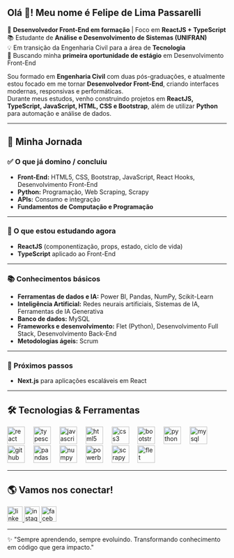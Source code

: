 <h2 align="left">Olá 👋! Meu nome é Felipe de Lima Passarelli</h2>

🎯 **Desenvolvedor Front-End em formação** | Foco em **ReactJS + TypeScript**  
📚 Estudante de **Análise e Desenvolvimento de Sistemas (UNIFRAN)**  
💡 Em transição da Engenharia Civil para a área de **Tecnologia**  
🚀 Buscando minha **primeira oportunidade de estágio** em Desenvolvimento Front-End  

Sou formado em **Engenharia Civil** com duas pós-graduações, e atualmente estou focado em me tornar **Desenvolvedor Front-End**, criando interfaces modernas, responsivas e performáticas.  
Durante meus estudos, venho construindo projetos em **ReactJS, TypeScript, JavaScript, HTML, CSS e Bootstrap**, além de utilizar **Python** para automação e análise de dados.  

---

## 📌 Minha Jornada

### ✅ O que já domino / concluiu
- **Front-End:** HTML5, CSS, Bootstrap, JavaScript, React Hooks, Desenvolvimento Front-End  
- **Python:** Programação, Web Scraping, Scrapy  
- **APIs:** Consumo e integração  
- **Fundamentos de Computação e Programação**  

---

### 🔄 O que estou estudando agora
- **ReactJS** (componentização, props, estado, ciclo de vida)  
- **TypeScript** aplicado ao Front-End  

---

### 📚 Conhecimentos básicos
- **Ferramentas de dados e IA:** Power BI, Pandas, NumPy, Scikit-Learn  
- **Inteligência Artificial:** Redes neurais artificiais, Sistemas de IA, Ferramentas de IA Generativa  
- **Banco de dados:** MySQL  
- **Frameworks e desenvolvimento:** Flet (Python), Desenvolvimento Full Stack, Desenvolvimento Back-End  
- **Metodologias ágeis:** Scrum  

---

### 🎯 Próximos passos
- **Next.js** para aplicações escaláveis em React

---

## 🛠️ Tecnologias & Ferramentas

<div align="left">
  <!-- Front-End -->
  <img src="https://cdn.jsdelivr.net/gh/devicons/devicon/icons/react/react-original.svg" height="40" alt="react logo" />
  <img width="12" />
  <img src="https://cdn.jsdelivr.net/gh/devicons/devicon/icons/typescript/typescript-original.svg" height="40" alt="typescript logo" />
  <img width="12" />
  <img src="https://cdn.jsdelivr.net/gh/devicons/devicon/icons/javascript/javascript-original.svg" height="40" alt="javascript logo" />
  <img width="12" />
  <img src="https://cdn.jsdelivr.net/gh/devicons/devicon/icons/html5/html5-original.svg" height="40" alt="html5 logo" />
  <img width="12" />
  <img src="https://cdn.jsdelivr.net/gh/devicons/devicon/icons/css3/css3-original.svg" height="40" alt="css3 logo" />
  <img width="12" />
  <img src="https://cdn.jsdelivr.net/gh/devicons/devicon/icons/bootstrap/bootstrap-original.svg" height="40" alt="bootstrap logo" />
  <img width="12" />

  <!-- Python e Back-End -->
  <img src="https://cdn.jsdelivr.net/gh/devicons/devicon/icons/python/python-original.svg" height="40" alt="python logo" />
  <img width="12" />
  <img src="https://cdn.jsdelivr.net/gh/devicons/devicon/icons/mysql/mysql-original.svg" height="40" alt="mysql logo" />
  <img width="12" />
  <img src="https://cdn.jsdelivr.net/gh/devicons/devicon/icons/github/github-original.svg" height="40" alt="github logo" />
  <img width="12" />
  <img src="https://cdn.jsdelivr.net/gh/devicons/devicon/icons/pandas/pandas-original.svg" height="40" alt="pandas logo" />
  <img width="12" />
  <img src="https://cdn.jsdelivr.net/gh/devicons/devicon/icons/numpy/numpy-original.svg" height="40" alt="numpy logo" />
  <img width="12" />

  <!-- Outros -->
  <img src="https://cdn.jsdelivr.net/gh/devicons/devicon/icons/powerbi/powerbi-original.svg" height="40" alt="powerbi logo" />
  <img width="12" />
  <img src="https://cdn.jsdelivr.net/gh/devicons/devicon/icons/scrapy/scrapy-original.svg" height="40" alt="scrapy logo" />
  <img width="12" />
  <img src="https://cdn.jsdelivr.net/gh/devicons/devicon/icons/flet/flet-original.svg" height="40" alt="flet logo" />
  <img width="12" />
</div>

---

## 🌎 Vamos nos conectar!

<div align="left">
  <a href="https://www.linkedin.com/in/felipe-de-lima-passarelli-6099362a0/" target="_blank">
    <img src="https://img.shields.io/badge/LinkedIn-0077B5?style=for-the-badge&logo=linkedin&logoColor=white" height="35" alt="linkedin logo" />
  </a>
  <a href="https://www.instagram.com/felipe_de_lima_passarelli/" target="_blank">
    <img src="https://img.shields.io/badge/Instagram-E4405F?style=for-the-badge&logo=instagram&logoColor=white" height="35" alt="instagram logo" />
  </a>
  <a href="https://www.facebook.com/felipe.passarelli.3/" target="_blank">
    <img src="https://img.shields.io/badge/Facebook-1877F2?style=for-the-badge&logo=facebook&logoColor=white" height="35" alt="facebook logo" />
  </a>
</div>

---

✨ "Sempre aprendendo, sempre evoluindo. Transformando conhecimento em código que gera impacto."  
